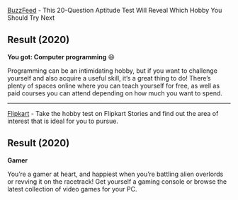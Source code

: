 [BuzzFeed](https://www.buzzfeed.com/jasminnahar/this-aptitude-test-will-reveal-which) - This 20-Question Aptitude Test Will Reveal Which Hobby You Should Try Next

## Result (2020)

**You got: Computer programming** :smile:

Programming can be an intimidating hobby, but if you want to challenge yourself and also acquire a useful skill, it’s a great thing to do! There’s plenty of spaces online where you can teach yourself for free, as well as paid courses you can attend depending on how much you want to spend.

---

[Flipkart](https://stories.flipkart.com/ultimate-hobby-test/) - Take the hobby test on Flipkart Stories and find out the area of interest that is ideal for you to pursue.

## Result (2020)

**Gamer** 

You’re a gamer at heart, and happiest when you’re battling alien overlords or revving it on the racetrack! Get yourself a gaming console or browse the latest collection of video games for your PC.
